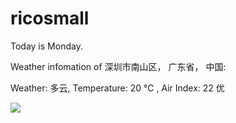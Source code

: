 # ricosmall

Today is Monday.

Weather infomation of 深圳市南山区， 广东省， 中国: 

Weather: 多云, Temperature: 20 ℃ , Air Index: 22 优

<img src="https://github-readme-stats.vercel.app/api?username=ricosmall&show_icons=true" />
